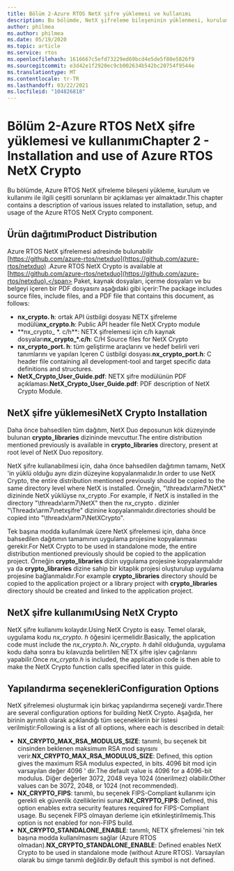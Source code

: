 ```yaml
---
title: Bölüm 2-Azure RTOS NetX şifre yüklemesi ve kullanımı
description: Bu bölümde, NetX şifreleme bileşeninin yüklenmesi, kurulumu ve kullanımı ile ilgili çeşitli sorunların bir açıklaması yer almaktadır.
author: philmea
ms.author: philmea
ms.date: 05/19/2020
ms.topic: article
ms.service: rtos
ms.openlocfilehash: 1616667c5efd73229ed69bcd4e5de5f80e5826f9
ms.sourcegitcommit: e3d42e1f2920ec9cb002634b542bc20754f9544e
ms.translationtype: MT
ms.contentlocale: tr-TR
ms.lasthandoff: 03/22/2021
ms.locfileid: "104826818"
---
```

# <a name="chapter-2---installation-and-use-of-azure-rtos-netx-crypto"></a><span data-ttu-id="30dbe-103">Bölüm 2-Azure RTOS NetX şifre yüklemesi ve kullanımı</span><span class="sxs-lookup"><span data-stu-id="30dbe-103">Chapter 2 - Installation and use of Azure RTOS NetX Crypto</span></span>

<span data-ttu-id="30dbe-104">Bu bölümde, Azure RTOS NetX şifreleme bileşeni yükleme, kurulum ve kullanımı ile ilgili çeşitli sorunların bir açıklaması yer almaktadır.</span><span class="sxs-lookup"><span data-stu-id="30dbe-104">This chapter contains a description of various issues related to installation, setup, and usage of the Azure RTOS NetX Crypto component.</span></span>

## <a name="product-distribution"></a><span data-ttu-id="30dbe-105">Ürün dağıtımı</span><span class="sxs-lookup"><span data-stu-id="30dbe-105">Product Distribution</span></span>

<span data-ttu-id="30dbe-106">Azure RTOS NetX şifrelemesi adresinde bulunabilir [https://github.com/azure-rtos/netxduo](https://github.com/azure-rtos/netxduo) .</span><span class="sxs-lookup"><span data-stu-id="30dbe-106">Azure RTOS NetX Crypto is available at [https://github.com/azure-rtos/netxduo](https://github.com/azure-rtos/netxduo).</span></span> <span data-ttu-id="30dbe-107">Paket, kaynak dosyaları, içerme dosyaları ve bu belgeyi içeren bir PDF dosyasını aşağıdaki gibi içerir:</span><span class="sxs-lookup"><span data-stu-id="30dbe-107">The package includes source files, include files, and a PDF file that contains this document, as follows:</span></span>

- <span data-ttu-id="30dbe-108">**nx_crypto. h**: ortak API üstbilgi dosyası NETX şifreleme modülü</span><span class="sxs-lookup"><span data-stu-id="30dbe-108">**nx_crypto.h**: Public API header file NetX Crypto module</span></span>
- <span data-ttu-id="30dbe-109">\*\*nx_crypto_ \*. c/h\*\*: NETX şifrelemesi için c/h kaynak dosyaları</span><span class="sxs-lookup"><span data-stu-id="30dbe-109">**nx_crypto_\*.c/h**: C/H Source files for NetX Crypto</span></span>
- <span data-ttu-id="30dbe-110">**nx_crypto_port. h**: tüm geliştirme araçlarını ve hedef belirli veri tanımlarını ve yapıları Içeren C üstbilgi dosyası.</span><span class="sxs-lookup"><span data-stu-id="30dbe-110">**nx_crypto_port.h**: C header file containing all development-tool and target specific data definitions and structures.</span></span>
- <span data-ttu-id="30dbe-111">**NetX_Crypto_User_Guide.pdf**: NETX şifre modülünün PDF açıklaması.</span><span class="sxs-lookup"><span data-stu-id="30dbe-111">**NetX_Crypto_User_Guide.pdf**: PDF description of NetX Crypto Module.</span></span>

## <a name="netx-crypto-installation"></a><span data-ttu-id="30dbe-112">NetX şifre yüklemesi</span><span class="sxs-lookup"><span data-stu-id="30dbe-112">NetX Crypto Installation</span></span>

<span data-ttu-id="30dbe-113">Daha önce bahsedilen tüm dağıtım, NetX Duo deposunun kök düzeyinde bulunan **crypto_libraries** dizininde mevcuttur.</span><span class="sxs-lookup"><span data-stu-id="30dbe-113">The entire distribution mentioned previously is available in **crypto_libraries** directory, present at root level of NetX Duo repository.</span></span>

<span data-ttu-id="30dbe-114">NetX şifre kullanabilmesi için, daha önce bahsedilen dağıtımın tamamı, NetX 'in yüklü olduğu aynı dizin düzeyine kopyalanmalıdır.</span><span class="sxs-lookup"><span data-stu-id="30dbe-114">In order to use NetX Crypto, the entire distribution mentioned previously should be copied to the same directory level where NetX is installed.</span></span> <span data-ttu-id="30dbe-115">Örneğin, "\threadx\arm7\NetX" dizininde NetX yüklüyse nx_crypto *.*</span><span class="sxs-lookup"><span data-stu-id="30dbe-115">For example, if NetX is installed in the directory "\threadx\arm7\NetX" then the nx_crypto *.*</span></span> <span data-ttu-id="30dbe-116">dizinler "\Threadx\arm7\netxşifre" dizinine kopyalanmalıdır.</span><span class="sxs-lookup"><span data-stu-id="30dbe-116">directories should be copied into "\threadx\arm7\NetXCrypto".</span></span>

<span data-ttu-id="30dbe-117">Tek başına modda kullanılmak üzere NetX şifrelemesi için, daha önce bahsedilen dağıtımın tamamının uygulama projesine kopyalanması gerekir.</span><span class="sxs-lookup"><span data-stu-id="30dbe-117">For NetX Crypto to be used in standalone mode, the entire distribution mentioned previously should be copied to the application project.</span></span> <span data-ttu-id="30dbe-118">Örneğin **crypto_libraries** dizin uygulama projesine kopyalanmalıdır ya da **crypto_libraries** dizine sahip bir kitaplık projesi oluşturulup uygulama projesine bağlanmalıdır.</span><span class="sxs-lookup"><span data-stu-id="30dbe-118">For example **crypto_libraries** directory should be copied to the application project or a library project with **crypto_libraries** directory should be created and linked to the application project.</span></span> 

## <a name="using-netx-crypto"></a><span data-ttu-id="30dbe-119">NetX şifre kullanımı</span><span class="sxs-lookup"><span data-stu-id="30dbe-119">Using NetX Crypto</span></span>

<span data-ttu-id="30dbe-120">NetX şifre kullanımı kolaydır.</span><span class="sxs-lookup"><span data-stu-id="30dbe-120">Using NetX Crypto is easy.</span></span> <span data-ttu-id="30dbe-121">Temel olarak, uygulama kodu *nx_crypto. h* öğesini içermelidir.</span><span class="sxs-lookup"><span data-stu-id="30dbe-121">Basically, the application code must include the *nx_crypto.h*.</span></span>  <span data-ttu-id="30dbe-122">*Nx_crypto. h* dahil olduğunda, uygulama kodu daha sonra bu kılavuzda belirtilen NETX şifre işlev çağrılarını yapabilir.</span><span class="sxs-lookup"><span data-stu-id="30dbe-122">Once *nx_crypto.h* is included, the application code is then able to make the NetX Crypto function calls specified later in this guide.</span></span>

## <a name="configuration-options"></a><span data-ttu-id="30dbe-123">Yapılandırma seçenekleri</span><span class="sxs-lookup"><span data-stu-id="30dbe-123">Configuration Options</span></span>

<span data-ttu-id="30dbe-124">NetX şifrelemesi oluşturmak için birkaç yapılandırma seçeneği vardır.</span><span class="sxs-lookup"><span data-stu-id="30dbe-124">There are several configuration options for building NetX Crypto.</span></span> <span data-ttu-id="30dbe-125">Aşağıda, her birinin ayrıntılı olarak açıklandığı tüm seçeneklerin bir listesi verilmiştir:</span><span class="sxs-lookup"><span data-stu-id="30dbe-125">Following is a list of all options, where each is described in detail:</span></span>

- <span data-ttu-id="30dbe-126">**NX_CRYPTO_MAX_RSA_MODULUS_SIZE**: tanımlı, bu seçenek bit cinsinden beklenen maksimum RSA mod sayısını verir.</span><span class="sxs-lookup"><span data-stu-id="30dbe-126">**NX_CRYPTO_MAX_RSA_MODULUS_SIZE**: Defined, this option gives the maximum RSA modulus expected, in bits.</span></span> <span data-ttu-id="30dbe-127">4096 bit mod için varsayılan değer 4096 ' dir.</span><span class="sxs-lookup"><span data-stu-id="30dbe-127">The default value is 4096 for a 4096-bit modulus.</span></span> <span data-ttu-id="30dbe-128">Diğer değerler 3072, 2048 veya 1024 (önerilmez) olabilir.</span><span class="sxs-lookup"><span data-stu-id="30dbe-128">Other values can be 3072, 2048, or 1024 (not recommended).</span></span>
- <span data-ttu-id="30dbe-129">**NX_CRYPTO_FIPS**: tanımlı, bu seçenek FIPS-Compliant kullanımı için gerekli ek güvenlik özelliklerini sunar.</span><span class="sxs-lookup"><span data-stu-id="30dbe-129">**NX_CRYPTO_FIPS**: Defined, this option enables extra security features required for FIPS-Compliant usage.</span></span> <span data-ttu-id="30dbe-130">Bu seçenek FIPS olmayan derleme için etkinleştirilmemiş.</span><span class="sxs-lookup"><span data-stu-id="30dbe-130">This option is not enabled for non-FIPS build.</span></span>
- <span data-ttu-id="30dbe-131">**NX_CRYPTO_STANDALONE_ENABLE**: tanımlı, NETX şifrelemesi 'nin tek başına modda kullanılmasını sağlar (Azure RTOS olmadan).</span><span class="sxs-lookup"><span data-stu-id="30dbe-131">**NX_CRYPTO_STANDALONE_ENABLE**: Defined enables NetX Crypto to be used in standalone mode (without Azure RTOS).</span></span> <span data-ttu-id="30dbe-132">Varsayılan olarak bu simge tanımlı değildir.</span><span class="sxs-lookup"><span data-stu-id="30dbe-132">By default this symbol is not defined.</span></span>
